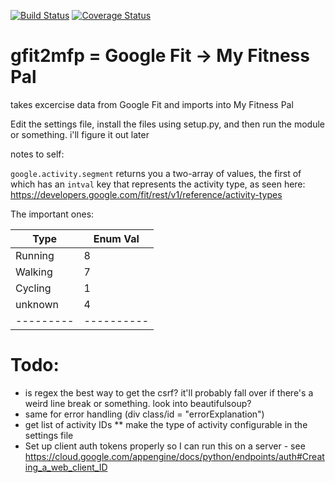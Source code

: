 [![Build Status](https://travis-ci.org/leohemsted/gfit2mfp.svg?branch=master)](https://travis-ci.org/leohemsted/gfit2mfp)
[![Coverage Status](https://coveralls.io/repos/leohemsted/gfit2mfp/badge.svg?branch=master&service=github)](https://coveralls.io/github/leohemsted/gfit2mfp?branch=master)

gfit2mfp = Google Fit -> My Fitness Pal
=======================================

takes excercise data from Google Fit and imports into My Fitness Pal

Edit the settings file, install the files using setup.py, and then run the module or something. i'll figure it out later

notes to self:

`google.activity.segment` returns you a two-array of values, the first of which has an `intval` key that represents the activity type, as seen here: https://developers.google.com/fit/rest/v1/reference/activity-types

The important ones:

| Type    | Enum Val |
|---------|----------|
| Running |    8     |
| Walking |    7     |
| Cycling |    1     |
| unknown |    4     |
|---------|----------|

Todo:
=====

* is regex the best way to get the csrf? it'll probably fall over if there's a weird line break or something. look into beautifulsoup?
* same for error handling (div class/id = "errorExplanation")
* get list of activity IDs
** make the type of activity configurable in the settings file
* Set up client auth tokens properly so I can run this on a server - see https://cloud.google.com/appengine/docs/python/endpoints/auth#Creating_a_web_client_ID
